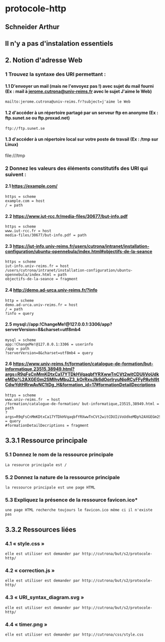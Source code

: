 # protocole-http
## Schneider Arthur
## Il n'y a pas d'instalation essentiels

## 2. Notion d'adresse Web 
### 1 Trouvez la syntaxe des URI permettant :

#### 1.1 D'envoyer un mail (mais ne l'envoyez pas !) avec sujet du mail fourni (Ex : mail à jerome.cutrona@univ-reims.fr avec le sujet J'aime le Web)  
    mailto:jerome.cutrona@univ-reims.fr?subject=j'aime le Web

#### 1.2 d'accéder à un répertoire partagé par un serveur ftp en anonyme (Ex : ftp.sunet.se ou ftp.proxad.net)
    ftp://ftp.sunet.se

#### 1.3 d'accéder à un répertoire local sur votre poste de travail (Ex : /tmp sur Linux) 
file:///tmp

### 2 Donnez les valeurs des éléments constitutifs des URI qui suivent :

#### 2.1 https://example.com/
    https = scheme
    example.com = host
    / = path

#### 2.2 https://www.iut-rcc.fr/media-files/30677/but-info.pdf
    https = scheme
    www.iut-rcc.fr = host
    media-files/30677/but-info.pdf = path

#### 2.3 https://iut-info.univ-reims.fr/users/cutrona/intranet/installation-configuration/ubuntu-opennebula/index.html#objectifs-de-la-seance
    https = scheme
    iut-info.univ-reims.fr = host
    /users/cutrona/intranet/installation-configuration/ubuntu-opennebula/index.html = path
    objectifs-de-la-seance = fragment

#### 2.4 http://demo.ad-urca.univ-reims.fr/?info
    http = scheme
    demo.ad-urca.univ-reims.fr = host
    / = path
    ?info = query

#### 2.5 mysql://app:!ChangeMe!@127.0.0.1:3306/app?serverVersion=8&charset=utf8mb4
    mysql = scheme
    app:!ChangeMe!@127.0.0.1:3306 = userinfo
    /app = path
    ?serverVersion=8&charset=utf8mb4 = query

#### 2.6 https://www.univ-reims.fr/formation/catalogue-de-formation/but-informatique,23515,38949.html?args=R9qFsCnMmKDtxCa17YTDkHVqaqbfYRXwwTnCVt2witCDUIiVoUdkeMDp%2AXGEGm2SMIhvMbuZ3_kOrRxvJlk6dOorIryuNioRCyFFyPAvhl9tCdwYdtHRrwAvNC1tDg_H&formation_id=17#formationDetailDecriptions 
    https = scheme
    www.univ-reims.fr  = host
    /formation/catalogue-de-formation/ but-informatique,23515,38949.html = path
    ?args=R9qFsCnMmKDtxCa17YTDkHVqaqbfYRXwwTnCVt2witCDUIiVoUdkeMDp%2AXGEGm2SMIhvMbuZ3_kOrRxvJlk6dOorIryuNioRCyFFyPAvhl9tCdwYdtHRrwAvNC1tDg_H&formation_id=17 = query
    #formationDetailDecriptions = fragment

## 3.3.1 Ressource principale 
### 5.1 Donnez le nom de la ressource principale 
    La resource principale est /

### 5.2 Donnez la nature de la ressource principale 
    la ressource principale est une page HTML

### 5.3 Expliquez la présence de la ressource favicon.ico*
    une page HTML recherche toujours le favicon.ico même ci il n'existe pas

## 3.3.2 Ressources liées 
### 4.1 « style.css »
    elle est utiliser est demander par http://cutrona/but/s2/protocole-http/

### 4.2 « correction.js »
    elle est utiliser est demander par http://cutrona/but/s2/protocole-http/

### 4.3  « URI_syntax_diagram.svg »
    elle est utiliser est demander par http://cutrona/but/s2/protocole-http/

### 4.4 « timer.png » 
    elle est utiliser est demander par http://cutrona/css/style.css
